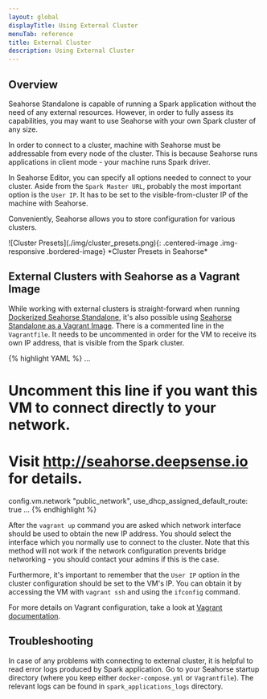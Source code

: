 ```yaml
---
layout: global
displayTitle: Using External Cluster
menuTab: reference
title: External Cluster
description: Using External Cluster
---
```


## Overview

Seahorse Standalone is capable of running a Spark application without the need of any external
resources. However, in order to fully assess its capabilities, you may want to use Seahorse
with your own Spark cluster of any size.

In order to connect to a cluster, machine with Seahorse must be addressable from every node of the cluster.
This is because Seahorse runs applications in client mode - your machine runs Spark driver.

In Seahorse Editor, you can specify all options needed to connect to your cluster.
Aside from the `Spark Master URL`, probably the most important option is the `User IP`.
It has to be set to the visible-from-cluster IP of the machine with Seahorse.

Conveniently, Seahorse allows you to store configuration for various clusters.

<div class="centered-container" markdown="1">
  ![Cluster Presets](./img/cluster_presets.png){: .centered-image .img-responsive .bordered-image}
  *Cluster Presets in Seahorse*
</div>

## External Clusters with Seahorse as a Vagrant Image

While working with external clusters is straight-forward when running
[Dockerized Seahorse Standalone](deployment/standalone.html#dockerized-seahorse-standalone),
it's also possible using [Seahorse Standalone as a Vagrant Image](#seahorse-standalone-as-a-vagrant-image).
There is a commented line in the `Vagrantfile`.
It needs to be uncommented in order for the VM to receive its own IP address, that is visible from
the Spark cluster.

{% highlight YAML %}
 ...
 # Uncomment this line if you want this VM to connect directly to your network.
 # Visit http://seahorse.deepsense.io for details.
 config.vm.network "public_network", use_dhcp_assigned_default_route: true
 ...
{% endhighlight %}

After the `vagrant up` command you are asked which network interface should be used to obtain
the new IP address. You should select the interface which you normally use to connect to the cluster.
Note that this method will not work if the network configuration prevents bridge
networking - you should contact your admins if this is the case.

Furthermore, it's important to remember that the `User IP` option in the cluster configuration
should be set to the VM's IP.
You can obtain it by accessing the VM with `vagrant ssh` and using the `ifconfig` command.

For more details on Vagrant configuration, take a look at
[Vagrant documentation](https://www.vagrantup.com/docs/networking/public_network.html).

## Troubleshooting

In case of any problems with connecting to external cluster, it is helpful to read error logs
produced by Spark application. Go to your Seahorse startup directory
(where you keep either `docker-compose.yml` or `Vagrantfile`).
The relevant logs can be found in `spark_applications_logs` directory.
